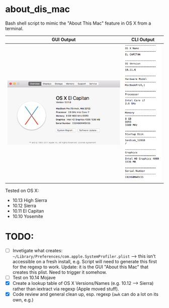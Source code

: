 # about_dis_mac

Bash shell script to mimic the "About This Mac" feature in OS X from a terminal.

GUI Output   | CLI Output
----------   | ----------
![Alt text](https://github.com/marshki/About-Dis-Mac/blob/master/docs/about_this.png "about_this_mac")   | ![Alt text](https://github.com/marshki/About-Dis-Mac/blob/master/docs/about_dis.png "about_dis_cli")

Tested on OS X:

* 10.13 High Sierra
* 10.12 Sierra
* 10.11 El Capitan
* 10.10 Yosemite

# TODO:

- [ ] Invetigate what creates: ` ~/Library/Preferences/com.apple.SystemProfiler.plist` --> this isn't accessible on a fresh install, e.g. 
      Script will need to generate this first for the regexp to work. Update: it is the GUI "About this Mac" that creates this plist. 
      Need to trigger it somehow. 
- [ ] Test on 10.14 Mojave 
- [x] Create a lookup table of OS X Versions/Names  (e.g. 10.12 --> Sierra) rather than iextract via regexp (Apple moved stuff).  
- [x] Code review and general clean up, esp. regexp (`awk` can do a lot on its own, e.g.)
